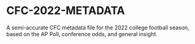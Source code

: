 # CFC-2022-METADATA
A semi-accurate CFC metadata file for the 2022 college football season, based on the AP Poll, conference odds, and general insight.
